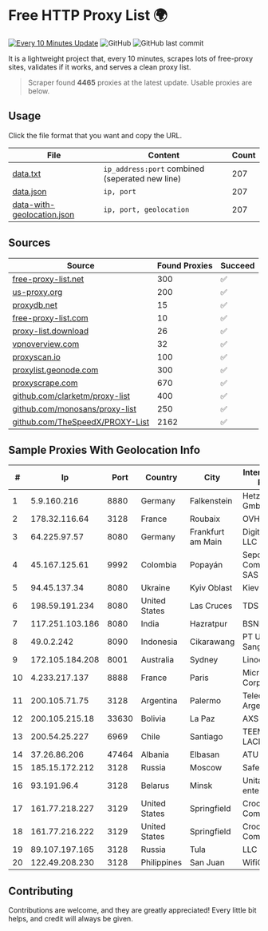 
# Free HTTP Proxy List 🌍

[![Every 10 Minutes Update](https://github.com/mertguvencli/http-proxy-list/actions/workflows/main.yml/badge.svg?branch=main)](https://github.com/mertguvencli/http-proxy-list/actions/workflows/main.yml)
![GitHub](https://img.shields.io/github/license/mertguvencli/http-proxy-list)
![GitHub last commit](https://img.shields.io/github/last-commit/mertguvencli/http-proxy-list)

It is a lightweight project that, every 10 minutes, scrapes lots of free-proxy sites, validates if it works, and serves a clean proxy list.


> Scraper found **4465** proxies at the latest update. Usable proxies are below.

## Usage

Click the file format that you want and copy the URL.


|File|Content|Count|
|----|-------|-----|
|[data.txt](https://raw.githubusercontent.com/mertguvencli/http-proxy-list/main/proxy-list/data.txt)|`ip_address:port` combined (seperated new line)|207|
|[data.json](https://raw.githubusercontent.com/mertguvencli/http-proxy-list/main/proxy-list/data.json)|`ip, port`|207|
|[data-with-geolocation.json](https://raw.githubusercontent.com/mertguvencli/http-proxy-list/main/proxy-list/data-with-geolocation.json)|`ip, port, geolocation`|207|

## Sources

|Source|Found Proxies|Succeed|
|------|-------------|-------|
|[free-proxy-list.net](https://free-proxy-list.net)|300|✅|
|[us-proxy.org](https://www.us-proxy.org)|200|✅|
|[proxydb.net](http://proxydb.net)|15|✅|
|[free-proxy-list.com](https://free-proxy-list.com/?page=&port=&type%5B%5D=http&type%5B%5D=https&up_time=0&search=Search)|10|✅|
|[proxy-list.download](https://www.proxy-list.download/HTTP)|26|✅|
|[vpnoverview.com](https://vpnoverview.com/privacy/anonymous-browsing/free-proxy-servers)|32|✅|
|[proxyscan.io](https://www.proxyscan.io)|100|✅|
|[proxylist.geonode.com](https://proxylist.geonode.com/api/proxy-list?limit=300&page=1&sort_by=lastChecked&sort_type=desc&protocols=http,https)|300|✅|
|[proxyscrape.com](https://api.proxyscrape.com/v2/?request=displayproxies&protocol=http&timeout=10000&country=all&ssl=all&anonymity=all)|670|✅|
|[github.com/clarketm/proxy-list](https://raw.githubusercontent.com/clarketm/proxy-list/master/proxy-list-raw.txt)|400|✅|
|[github.com/monosans/proxy-list](https://raw.githubusercontent.com/monosans/proxy-list/main/proxies/http.txt)|250|✅|
|[github.com/TheSpeedX/PROXY-List](https://raw.githubusercontent.com/TheSpeedX/PROXY-List/master/http.txt)|2162|✅|


## Sample Proxies With Geolocation Info

|#|Ip|Port|Country|City|Internet Service Provider|
|-|--|----|-------|----|-------------------------|
|1|5.9.160.216|8880|Germany|Falkenstein|Hetzner Online GmbH|
|2|178.32.116.64|3128|France|Roubaix|OVH SAS|
|3|64.225.97.57|8080|Germany|Frankfurt am Main|DigitalOcean, LLC|
|4|45.167.125.61|9992|Colombia|Popayán|Sepcom Comunicaciones SAS|
|5|94.45.137.34|8080|Ukraine|Kyiv Oblast|Kievline LLC|
|6|198.59.191.234|8080|United States|Las Cruces|TDS TELECOM|
|7|117.251.103.186|8080|India|Hazratpur|BSNL Internet|
|8|49.0.2.242|8090|Indonesia|Cikarawang|PT Usaha Adi Sanggoro|
|9|172.105.184.208|8001|Australia|Sydney|Linode, LLC|
|10|4.233.217.137|8888|France|Paris|Microsoft Corporation|
|11|200.105.71.75|3128|Argentina|Palermo|Telecom Argentina S.A.|
|12|200.105.215.18|33630|Bolivia|La Paz|AXS Bolivia S. A.|
|13|200.54.25.227|6969|Chile|Santiago|TEEMSR-LACNIC|
|14|37.26.86.206|47464|Albania|Elbasan|ATU|
|15|185.15.172.212|3128|Russia|Moscow|SafeData LLC|
|16|93.191.96.4|3128|Belarus|Minsk|Unitary enterprise A1|
|17|161.77.218.227|3129|United States|Springfield|Crocker Communications|
|18|161.77.216.222|3129|United States|Springfield|Crocker Communications|
|19|89.107.197.165|3128|Russia|Tula|LLC TK Altair|
|20|122.49.208.230|3128|Philippines|San Juan|WifiCity, Inc|



## Contributing

Contributions are welcome, and they are greatly appreciated! Every
little bit helps, and credit will always be given.

